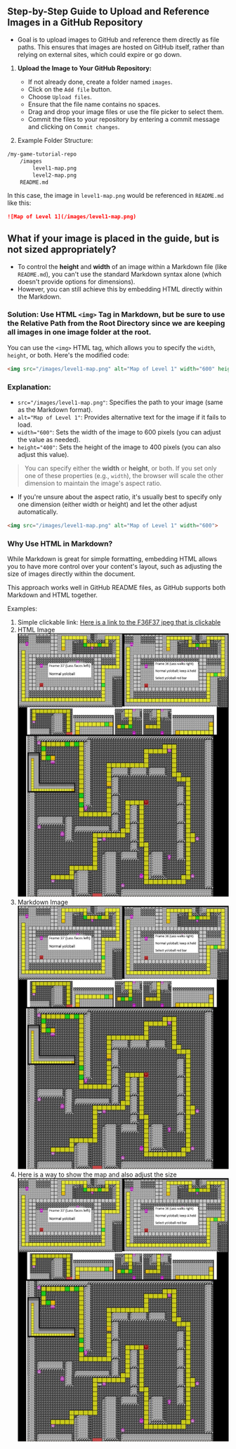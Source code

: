 ## Step-by-Step Guide to Upload and Reference Images in a GitHub Repository

- Goal is to upload images to GitHub and reference them directly as file paths. This ensures that images are hosted on GitHub itself, rather than relying on external sites, which could expire or go down.

1. **Upload the Image to Your GitHub Repository:**
   - If not already done, create a folder named `images`.
   - Click on the `Add file` button.
   - Choose `Upload files`.
   - Ensure that the file name contains no spaces. 
   - Drag and drop your image files or use the file picker to select them.
   - Commit the files to your repository by entering a commit message and clicking on `Commit changes`.

2. Example Folder Structure:

```
/my-game-tutorial-repo
    /images
        level1-map.png
        level2-map.png
    README.md
```

In this case, the image in `level1-map.png` would be referenced in `README.md` like this:
```markdown
![Map of Level 1](/images/level1-map.png)
```

## What if your image is placed in the guide, but is not sized appropriately? 

- To control the **height** and **width** of an image within a Markdown file (like `README.md`), you can't use the standard Markdown syntax alone (which doesn't provide options for dimensions). 
- However, you can still achieve this by embedding HTML directly within the Markdown.

### Solution: Use HTML `<img>` Tag in Markdown, but be sure to use the Relative Path from the Root Directory since we are keeping all images in one image folder at the root.

You can use the `<img>` HTML tag, which allows you to specify the `width`, `height`, or both. Here's the modified code:

```markdown
<img src="/images/level1-map.png" alt="Map of Level 1" width="600" height="400">
```

### Explanation:
- `src="/images/level1-map.png"`: Specifies the path to your image (same as the Markdown format).
- `alt="Map of Level 1"`: Provides alternative text for the image if it fails to load.
- `width="600"`: Sets the width of the image to 600 pixels (you can adjust the value as needed).
- `height="400"`: Sets the height of the image to 400 pixels (you can also adjust this value).

> You can specify either the **width** or **height**, or both. If you set only one of these properties (e.g., `width`), the browser will scale the other dimension to maintain the image's aspect ratio.

- If you're unsure about the aspect ratio, it's usually best to specify only one dimension (either width or height) and let the other adjust automatically.
  
```markdown
<img src="/images/level1-map.png" alt="Map of Level 1" width="600">
```

### Why Use HTML in Markdown?
While Markdown is great for simple formatting, embedding HTML allows you to have more control over your content's layout, such as adjusting the size of images directly within the document.

This approach works well in GitHub README files, as GitHub supports both Markdown and HTML together.

Examples:

1. Simple clickable link: [Here is a link to the F36F37 jpeg that is clickable](/images/F3637.jpeg)
2. HTML Image   
   ![Here is the F36F37 jpeg that is viewable in full size](/images/F3637.jpeg)
4. Markdown Image   
   <img src="/images/F3637.jpeg">
5. Here is a way to show the map and also adjust the size   
    <img src="/images/F3637.jpeg" width="600">

